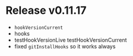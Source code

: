 # Release v0.11.17

- `hookVersionCurrent`
- hooks
- testHookVersionLive testHookVersionCurrent
- fixed `gitInstallHooks` so it works always
